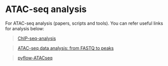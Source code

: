# ATAC-seq analysis
For ATAC-seq analysis (papers, scripts and tools). You can refer useful links for analysis below:
>[ChIP-seq-analysis](https://github.com/crazyhottommy/ChIP-seq-analysis)

>[ATAC-seq data analysis: from FASTQ to peaks](https://yiweiniu.github.io/blog/2019/03/ATAC-seq-data-analysis-from-FASTQ-to-peaks/)

>[pyflow-ATACseq](https://github.com/crazyhottommy/pyflow-ATACseq)
